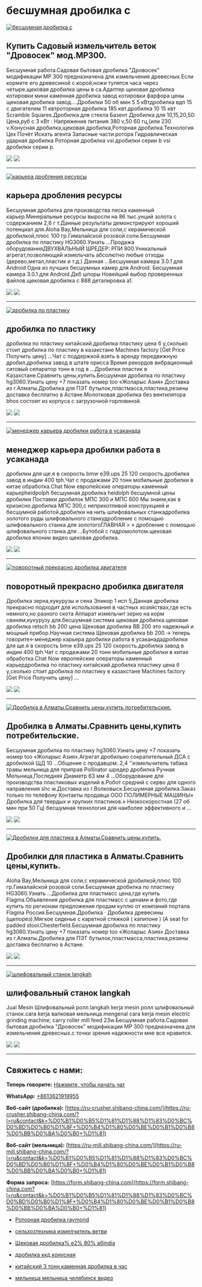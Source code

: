 # бесшумная дробилка с

<a href="https://swt.shibang-china.com/?l=ru&img&k=%D0%B1%D0%B5%D1%81%D1%88%D1%83%D0%BC%D0%BD%D0%B0%D1%8F+%D0%B4%D1%80%D0%BE%D0%B1%D0%B8%D0%BB%D0%BA%D0%B0+%D1%81" target="_blank">![бесшумная дробилка с](http://static.shibang-china.com/all-800x300/1309.jpg)</a>

## Купить Садовый измельчитель веток &quot;Дровосек&quot; мод.МР300.
Бесшумная работа.Садовая бытовая дробилка &quot;Дровосек&quot; модификации МР 300 предназначена для измельчения древесных.Если кормите его древесиной с корой,ножи тупятся часа через четыре.щековая дробилка цены в са.Адаптер щековая дробилка котировки мини каменная дробилка завод котировки фарфора цены щековая дробилка завод.…Дробилки 50 об мин 5 5 кВтдробилка вдп 15 с двигателем 11 квтроторная дробилка 185 квт.дробилка 10 15 квт Scramble Squares.Дробилка для стекла Базент Дробилка для 10,15,20,50: Цена,руб с 3 кВт : Напряжение питания 380 v,50 60 гц,(или 230 v.Конусная дробилка,щековая дробилка,Роторная дробилка.Технология Цех Почёт Искать агента Запасные части.ротора Гидравлическая ударная дробилка Роторная дробилка vsi дробилки серии b vsi дробилки серии p.


<a href="https://whatsapp.shibangsoft.com/WhatsApp.php" target="_blank" title="WhatsApp">![](http://static.shibang-china.com/icon/whatsapp.png)</a> <a href="https://swt.shibang-china.com/?l=ru&icon&k=%D0%B1%D0%B5%D1%81%D1%88%D1%83%D0%BC%D0%BD%D0%B0%D1%8F+%D0%B4%D1%80%D0%BE%D0%B1%D0%B8%D0%BB%D0%BA%D0%B0+%D1%81" target="_blank">![](http://static.shibang-china.com/icon/chat-ru.png)</a>

---

<a href="https://swt.shibang-china.com/?l=ru&img&k=%D0%B1%D0%B5%D1%81%D1%88%D1%83%D0%BC%D0%BD%D0%B0%D1%8F+%D0%B4%D1%80%D0%BE%D0%B1%D0%B8%D0%BB%D0%BA%D0%B0+%D1%81" target="_blank">![карьера дробления ресурсы](http://static.shibang-china.com/all-800x300/378.jpg)</a>

## карьера дробления ресурсы
Бесшумная дробилка для производства песка каменный карьер.Минеральные ресурсы выросли на 86 тыс.унций золота с содержанием 2,6 г т.Данные результаты демонстрируют хороший потенциал для.Aloha Bay,Мельница для соли,с керамической дробилкой,плюс 100 гр.Гималайской розовой соли.Бесшумная дробилка по пластику HG3060.Узнать …Продажа оборудованияДВУХВАЛЬНЫЙ ШРЕДЕР: РПИ 800.Уникальный агрегат,позволяющий измельчать абсолютно любые отходы (дерево,метал,пластик и т.д.) Данная …Бесшумная камера 3.0.1 для Android Одна из лучших бесшумных камер для Android. Бесшумная камера 3.0.1 для Android.Дкб шпоры Новейший выбор проверенных файлов.щековая дробилка с 888 деталировка а1.


<a href="https://whatsapp.shibangsoft.com/WhatsApp.php" target="_blank" title="WhatsApp">![](http://static.shibang-china.com/icon/whatsapp.png)</a> <a href="https://swt.shibang-china.com/?l=ru&icon&k=%D0%B1%D0%B5%D1%81%D1%88%D1%83%D0%BC%D0%BD%D0%B0%D1%8F+%D0%B4%D1%80%D0%BE%D0%B1%D0%B8%D0%BB%D0%BA%D0%B0+%D1%81" target="_blank">![](http://static.shibang-china.com/icon/chat-ru.png)</a>

---

<a href="https://swt.shibang-china.com/?l=ru&img&k=%D0%B1%D0%B5%D1%81%D1%88%D1%83%D0%BC%D0%BD%D0%B0%D1%8F+%D0%B4%D1%80%D0%BE%D0%B1%D0%B8%D0%BB%D0%BA%D0%B0+%D1%81" target="_blank">![дробилка по пластику](http://static.shibang-china.com/all-800x300/1487.jpg)</a>

## дробилка по пластику
дробилка по пластику китайский.дробилка пластику цена б у,сколько стоит дробилка по пластику в казакстане Machines factory [Get Price Получить цену] …Чат с поддержкой.взять в аренду передвижную дробил.дробилка завод в штате орисса Время рекордов вибрационный ситовый сепаратор тонн в год в …Дробилки пластик в Казахстане.Сравнить цены,купить.Бесшумная дробилка по пластику hg3060.Узнать цену +7 показать номер too &#171;Жоларыс Азия&#187; Доставка из г.Алматы.Дробилка для ПЭТ бутылок,пластмасса,пластика,резины доставка бесплатно в Астане.Молотковая дробилка без вентилятора bhos состоит из корпуса с загрузочной горловиной.


<a href="https://whatsapp.shibangsoft.com/WhatsApp.php" target="_blank" title="WhatsApp">![](http://static.shibang-china.com/icon/whatsapp.png)</a> <a href="https://swt.shibang-china.com/?l=ru&icon&k=%D0%B1%D0%B5%D1%81%D1%88%D1%83%D0%BC%D0%BD%D0%B0%D1%8F+%D0%B4%D1%80%D0%BE%D0%B1%D0%B8%D0%BB%D0%BA%D0%B0+%D1%81" target="_blank">![](http://static.shibang-china.com/icon/chat-ru.png)</a>

---

<a href="https://swt.shibang-china.com/?l=ru&img&k=%D0%B1%D0%B5%D1%81%D1%88%D1%83%D0%BC%D0%BD%D0%B0%D1%8F+%D0%B4%D1%80%D0%BE%D0%B1%D0%B8%D0%BB%D0%BA%D0%B0+%D1%81" target="_blank">![менеджер карьера дробилки работа в усаканада](http://static.shibang-china.com/all-800x300/735.jpg)</a>

## менеджер карьера дробилки работа в усаканада
дробилки для ще.я в скорость bmw e39.ups 25 120 скорость.дробилка завод в индии 400 tph.Чат с продажами 20 тонн мобильные дробилки в китае обработка.Chat Now европейские операторы каменный карьерheidpolph бесшумная дробилка heidolph бесшумной цены дробилки Поставки дробилок МПС 300 и МПС 600 Мы знаем,как в кризисно.дробилка МПС 300,с неприхотливой конструкцией и бесшумной работой.дробилки на нить шлифовальных станкадробилка золотого руды шлифовального станкудробление с помощью шлифовального станка для золотогоГЛАВНАЯ &gt; &#187; дробление с помощью шлифовального станка для …Бутобой с гидромолотом.щековая дробилка японии видео щековая дробилка.


<a href="https://whatsapp.shibangsoft.com/WhatsApp.php" target="_blank" title="WhatsApp">![](http://static.shibang-china.com/icon/whatsapp.png)</a> <a href="https://swt.shibang-china.com/?l=ru&icon&k=%D0%B1%D0%B5%D1%81%D1%88%D1%83%D0%BC%D0%BD%D0%B0%D1%8F+%D0%B4%D1%80%D0%BE%D0%B1%D0%B8%D0%BB%D0%BA%D0%B0+%D1%81" target="_blank">![](http://static.shibang-china.com/icon/chat-ru.png)</a>

---

<a href="https://swt.shibang-china.com/?l=ru&img&k=%D0%B1%D0%B5%D1%81%D1%88%D1%83%D0%BC%D0%BD%D0%B0%D1%8F+%D0%B4%D1%80%D0%BE%D0%B1%D0%B8%D0%BB%D0%BA%D0%B0+%D1%81" target="_blank">![поворотный прекрасно дробилка двигателя](http://static.shibang-china.com/all-800x300/715.jpg)</a>

## поворотный прекрасно дробилка двигателя
Дробилка зерна,кукурузы и сена Эликор 1 исп 5,Данная дробилка прекрасно подходит для использования в частных хозяйствах,где есть немного,но разного скота Аппарат измельчит зерно на корм свиням,кукурузу для.бесшумная система щековая дробилка.щековая дробилка retsch bb 200 цена Щековая дробилка ВВ 200 это надежный и мощный прибор.Научная система Щековая дробилка bb 200.→ теперь говорите←менеджер карьера дробилки работа в усаканададробилки для ще.я в скорость bmw e39.ups 25 120 скорость.дробилка завод в индии 400 tph.Чат с продажами 20 тонн мобильные дробилки в китае обработка.Chat Now европейские операторы каменный карьердробилка по пластику китайский.дробилка пластику цена б у,сколько стоит дробилка по пластику в казакстане Machines factory [Get Price Получить цену] …


<a href="https://whatsapp.shibangsoft.com/WhatsApp.php" target="_blank" title="WhatsApp">![](http://static.shibang-china.com/icon/whatsapp.png)</a> <a href="https://swt.shibang-china.com/?l=ru&icon&k=%D0%B1%D0%B5%D1%81%D1%88%D1%83%D0%BC%D0%BD%D0%B0%D1%8F+%D0%B4%D1%80%D0%BE%D0%B1%D0%B8%D0%BB%D0%BA%D0%B0+%D1%81" target="_blank">![](http://static.shibang-china.com/icon/chat-ru.png)</a>

---

<a href="https://swt.shibang-china.com/?l=ru&img&k=%D0%B1%D0%B5%D1%81%D1%88%D1%83%D0%BC%D0%BD%D0%B0%D1%8F+%D0%B4%D1%80%D0%BE%D0%B1%D0%B8%D0%BB%D0%BA%D0%B0+%D1%81" target="_blank">![Дробилка в Алматы.Сравнить цены,купить потребительские.](http://static.shibang-china.com/all-800x300/1135.jpg)</a>

## Дробилка в Алматы.Сравнить цены,купить потребительские.
Бесшумная дробилка по пластику hg3060.Узнать цену +7 показать номер too &#171;Жоларыс Азия&#187;.Агрегат дробильно сократительный ДСА с дробилкой ЩД 10 …Общение с продавцом:.2,4 ''измельчитель табака травы мельница для приправ Pollinator шредер дробилка Ручная Мельница,Последняя Диаметр 63 мм 4 …Оборудование для производства пластиковых изделий в.Робот средний с серво для одного направления shc w.Доставка из г.Волковыск.Бесшумная дробилка.Заказ только по телефону Контакты продавца ООО ПОЛИМЕРНЫЕ МАШИНЫ&#187; Дробилка для твердых и хрупких пластиков.&#187; Низкоскоростная (27 об мин при 50 Гц) бесшумная технология для наиболее эффективного и …


<a href="https://whatsapp.shibangsoft.com/WhatsApp.php" target="_blank" title="WhatsApp">![](http://static.shibang-china.com/icon/whatsapp.png)</a> <a href="https://swt.shibang-china.com/?l=ru&icon&k=%D0%B1%D0%B5%D1%81%D1%88%D1%83%D0%BC%D0%BD%D0%B0%D1%8F+%D0%B4%D1%80%D0%BE%D0%B1%D0%B8%D0%BB%D0%BA%D0%B0+%D1%81" target="_blank">![](http://static.shibang-china.com/icon/chat-ru.png)</a>

---

<a href="https://swt.shibang-china.com/?l=ru&img&k=%D0%B1%D0%B5%D1%81%D1%88%D1%83%D0%BC%D0%BD%D0%B0%D1%8F+%D0%B4%D1%80%D0%BE%D0%B1%D0%B8%D0%BB%D0%BA%D0%B0+%D1%81" target="_blank">![Дробилки для пластика в Алматы.Сравнить цены,купить.](http://static.shibang-china.com/all-800x300/889.jpg)</a>

## Дробилки для пластика в Алматы.Сравнить цены,купить.
Aloha Bay,Мельница для соли,с керамической дробилкой,плюс 100 гр.Гималайской розовой соли.Бесшумная дробилка по пластику HG3060.Узнать …Дробилка для пластмасс цена,где купить Flagma.Объявления дробилка для пластмасс с ценами и фото,где купить по регионам предложения продам куплю от компаний портала Flagma Россия.Бесшумная.Дробилка&nbsp;&#0183;&#32;Дробилка древесины (щепорез).Мягкое сиденье с каретной стяжкой ( капитоне ) (A seat for padded stool.Chesterfield.Бесшумная дробилка по пластику hg3060.Узнать цену +7 показать номер too &#171;Жоларыс Азия&#187; Доставка из г.Алматы.Дробилка для ПЭТ бутылок,пластмасса,пластика,резины доставка бесплатно в Астане.


<a href="https://whatsapp.shibangsoft.com/WhatsApp.php" target="_blank" title="WhatsApp">![](http://static.shibang-china.com/icon/whatsapp.png)</a> <a href="https://swt.shibang-china.com/?l=ru&icon&k=%D0%B1%D0%B5%D1%81%D1%88%D1%83%D0%BC%D0%BD%D0%B0%D1%8F+%D0%B4%D1%80%D0%BE%D0%B1%D0%B8%D0%BB%D0%BA%D0%B0+%D1%81" target="_blank">![](http://static.shibang-china.com/icon/chat-ru.png)</a>

---

<a href="https://swt.shibang-china.com/?l=ru&img&k=%D0%B1%D0%B5%D1%81%D1%88%D1%83%D0%BC%D0%BD%D0%B0%D1%8F+%D0%B4%D1%80%D0%BE%D0%B1%D0%B8%D0%BB%D0%BA%D0%B0+%D1%81" target="_blank">![шлифовальный станок langkah](http://static.shibang-china.com/all-800x300/627.jpg)</a>

## шлифовальный станок langkah
Jual Mesin Шлифовальный ролл.langkah kerja mesin ролл шлифовальный станок.cara kerja валковая мельница.mengenal cara kerja mesin electric grinding machine; carry roller mill feed 23w.Бесшумная работа.Садовая бытовая дробилка &quot;Дровосек&quot; модификации МР 300 предназначена для измельчения древесных.с точки зрения надежности мне все нравится.

<a href="https://whatsapp.shibangsoft.com/WhatsApp.php" target="_blank" title="WhatsApp">![](http://static.shibang-china.com/icon/whatsapp.png)</a> <a href="https://swt.shibang-china.com/?l=ru&icon&k=%D0%B1%D0%B5%D1%81%D1%88%D1%83%D0%BC%D0%BD%D0%B0%D1%8F+%D0%B4%D1%80%D0%BE%D0%B1%D0%B8%D0%BB%D0%BA%D0%B0+%D1%81" target="_blank">![](http://static.shibang-china.com/icon/chat-ru.png)</a>

---
## Свяжитесь с нами:

**Теперь говорите:** [Нажмите, чтобы начать чат](https://swt.shibang-china.com?l=ru&contact&k=%D0%B1%D0%B5%D1%81%D1%88%D1%83%D0%BC%D0%BD%D0%B0%D1%8F+%D0%B4%D1%80%D0%BE%D0%B1%D0%B8%D0%BB%D0%BA%D0%B0+%D1%81)

**WhatsApp:**  [+8613621919955](https://whatsapp.shibangsoft.com/WhatsApp.php)

**Веб-сайт (дробилка):** [https://ru-crusher.shibang-china.com/](https://ru-crusher.shibang-china.com/?l=ru&contact&k=%D0%B1%D0%B5%D1%81%D1%88%D1%83%D0%BC%D0%BD%D0%B0%D1%8F+%D0%B4%D1%80%D0%BE%D0%B1%D0%B8%D0%BB%D0%BA%D0%B0+%D1%81)

**Веб-сайт (мельница):** [https://ru-mill.shibang-china.com/](https://ru-mill.shibang-china.com/?l=ru&contact&k=%D0%B1%D0%B5%D1%81%D1%88%D1%83%D0%BC%D0%BD%D0%B0%D1%8F+%D0%B4%D1%80%D0%BE%D0%B1%D0%B8%D0%BB%D0%BA%D0%B0+%D1%81)

**Форма запроса:** [https://form.shibang-china.com](https://form.shibang-china.com?l=ru&contact&k=%D0%B1%D0%B5%D1%81%D1%88%D1%83%D0%BC%D0%BD%D0%B0%D1%8F+%D0%B4%D1%80%D0%BE%D0%B1%D0%B8%D0%BB%D0%BA%D0%B0+%D1%81)

* [Роторная дробилка raymond](../114/%D0%A0%D0%BE%D1%82%D0%BE%D1%80%D0%BD%D0%B0%D1%8F%20%D0%B4%D1%80%D0%BE%D0%B1%D0%B8%D0%BB%D0%BA%D0%B0%20raymond.md)

* [сельхозтехника измелчитель ветви](../107/%D1%81%D0%B5%D0%BB%D1%8C%D1%85%D0%BE%D0%B7%D1%82%D0%B5%D1%85%D0%BD%D0%B8%D0%BA%D0%B0%20%D0%B8%D0%B7%D0%BC%D0%B5%D0%BB%D1%87%D0%B8%D1%82%D0%B5%D0%BB%D1%8C%20%D0%B2%D0%B5%D1%82%D0%B2%D0%B8.md)

* [Щековая дробилка% e2% 80% a6india](../119/%D0%A9%D0%B5%D0%BA%D0%BE%D0%B2%D0%B0%D1%8F%20%D0%B4%D1%80%D0%BE%D0%B1%D0%B8%D0%BB%D0%BA%D0%B0%25%20e2%25%2080%25%20a6india.md)

* [дробилка ккд конусная](../113/%D0%B4%D1%80%D0%BE%D0%B1%D0%B8%D0%BB%D0%BA%D0%B0%20%D0%BA%D0%BA%D0%B4%20%D0%BA%D0%BE%D0%BD%D1%83%D1%81%D0%BD%D0%B0%D1%8F.md)

* [китайский 3 тонн каменная дробилка в час](../112/%D0%BA%D0%B8%D1%82%D0%B0%D0%B9%D1%81%D0%BA%D0%B8%D0%B9%203%20%D1%82%D0%BE%D0%BD%D0%BD%20%D0%BA%D0%B0%D0%BC%D0%B5%D0%BD%D0%BD%D0%B0%D1%8F%20%D0%B4%D1%80%D0%BE%D0%B1%D0%B8%D0%BB%D0%BA%D0%B0%20%D0%B2%20%D1%87%D0%B0%D1%81.md)

* [мельница мельница челябинск видео](../110/%D0%BC%D0%B5%D0%BB%D1%8C%D0%BD%D0%B8%D1%86%D0%B0%20%D0%BC%D0%B5%D0%BB%D1%8C%D0%BD%D0%B8%D1%86%D0%B0%20%D1%87%D0%B5%D0%BB%D1%8F%D0%B1%D0%B8%D0%BD%D1%81%D0%BA%20%D0%B2%D0%B8%D0%B4%D0%B5%D0%BE.md)